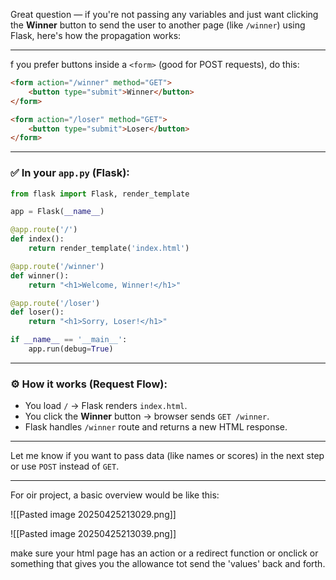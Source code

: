 
Great question — if you're not passing any variables and just want clicking the **Winner** button to send the user to another page (like `/winner`) using Flask, here's how the propagation works:

---
f you prefer buttons inside a `<form>` (good for POST requests), do this:

```html
<form action="/winner" method="GET">
    <button type="submit">Winner</button>
</form>

<form action="/loser" method="GET">
    <button type="submit">Loser</button>
</form>
```

---

### ✅ In your `app.py` (Flask):

```python
from flask import Flask, render_template

app = Flask(__name__)

@app.route('/')
def index():
    return render_template('index.html')

@app.route('/winner')
def winner():
    return "<h1>Welcome, Winner!</h1>"

@app.route('/loser')
def loser():
    return "<h1>Sorry, Loser!</h1>"

if __name__ == '__main__':
    app.run(debug=True)
```

---

### ⚙️ How it works (Request Flow):

- You load `/` → Flask renders `index.html`.
- You click the **Winner** button → browser sends `GET /winner`.
- Flask handles `/winner` route and returns a new HTML response.

---

Let me know if you want to pass data (like names or scores) in the next step or use `POST` instead of `GET`.



---


For oir project, a basic overview would be like this:

![[Pasted image 20250425213029.png]]


![[Pasted image 20250425213039.png]]

make sure your html page has an action or a redirect function or onclick or something that gives you the allowance tot send the 'values' back and forth.


